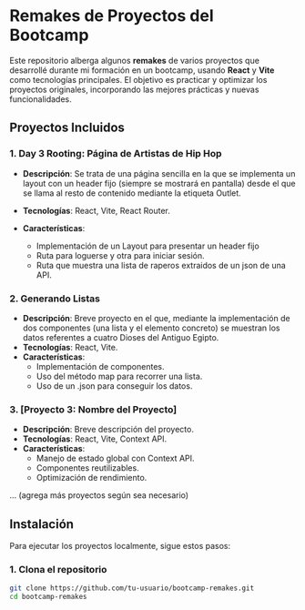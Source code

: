# Remakes de Proyectos del Bootcamp

Este repositorio alberga algunos **remakes** de varios proyectos que desarrollé durante mi formación en un bootcamp, usando **React** y **Vite** como tecnologías principales. El objetivo es practicar y optimizar los proyectos originales, incorporando las mejores prácticas y nuevas funcionalidades.

## Proyectos Incluidos

### 1. Day 3 Rooting: Página de Artistas de Hip Hop

- **Descripción**: Se trata de una página sencilla en la que se implementa un layout con un header fijo (siempre se mostrará en pantalla) desde el que se llama al resto de contenido mediante la etiqueta Outlet.

- **Tecnologías**: React, Vite, React Router.
- **Características**:
  - Implementación de un Layout para presentar un header fijo
  - Ruta para loguerse y otra para iniciar sesión.
  - Ruta que muestra una lista de raperos extraidos de un json de una API.

### 2. Generando Listas

- **Descripción**: Breve proyecto en el que, mediante la implementación de dos componentes (una lista y el elemento concreto) se muestran los datos referentes a cuatro Dioses del Antiguo Egipto.
- **Tecnologías**: React, Vite.
- **Características**:
  - Implementación de componentes.
  - Uso del método map para recorrer una lista.
  - Uso de un .json para conseguir los datos.

### 3. [Proyecto 3: Nombre del Proyecto]

- **Descripción**: Breve descripción del proyecto.
- **Tecnologías**: React, Vite, Context API.
- **Características**:
  - Manejo de estado global con Context API.
  - Componentes reutilizables.
  - Optimización de rendimiento.

... (agrega más proyectos según sea necesario)

## Instalación

Para ejecutar los proyectos localmente, sigue estos pasos:

### 1. Clona el repositorio

```bash
git clone https://github.com/tu-usuario/bootcamp-remakes.git
cd bootcamp-remakes
```
